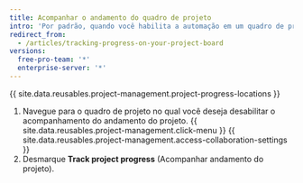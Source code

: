 ```yaml
---
title: Acompanhar o andamento do quadro de projeto
intro: 'Por padrão, quando você habilita a automação em um quadro de projeto, pode acompanhar o andamento geral do projeto em uma barra de progresso.'
redirect_from:
  - /articles/tracking-progress-on-your-project-board
versions:
  free-pro-team: '*'
  enterprise-server: '*'
---
```


{{ site.data.reusables.project-management.project-progress-locations }}

1. Navegue para o quadro de projeto no qual você deseja desabilitar o acompanhamento do andamento do projeto.
{{ site.data.reusables.project-management.click-menu }}
{{ site.data.reusables.project-management.access-collaboration-settings }}
4. Desmarque **Track project progress** (Acompanhar andamento do projeto).
